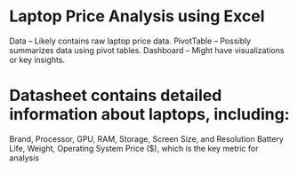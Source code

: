 # Laptop Price Analysis using Excel 

Data – Likely contains raw laptop price data.
PivotTable – Possibly summarizes data using pivot tables.
Dashboard – Might have visualizations or key insights.


# Datasheet contains detailed information about laptops, including:

Brand, Processor, GPU, RAM, Storage, Screen Size, and Resolution
Battery Life, Weight, Operating System
Price ($), which is the key metric for analysis


